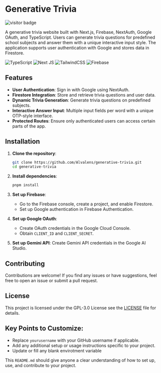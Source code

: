 # Generative Trivia

![visitor badge](https://visitor-badge.laobi.icu/badge?page_id=generative-trivia.visitor-badge)

A generative trivia website built with Next.js, Firebase, NextAuth, Google OAuth, and TypeScript. Users can generate trivia questions for predefined school subjects and answer them with a unique interactive input style. The application supports user authentication with Google and stores data in Firestore.

![TypeScript](https://img.shields.io/badge/typescript-%23007ACC.svg?style=for-the-badge&logo=typescript&logoColor=white) ![Next JS](https://img.shields.io/badge/Next-black?style=for-the-badge&logo=next.js&logoColor=white) ![TailwindCSS](https://img.shields.io/badge/tailwindcss-%2338B2AC.svg?style=for-the-badge&logo=tailwind-css&logoColor=white) ![Firebase](https://img.shields.io/badge/firebase-a08021?style=for-the-badge&logo=firebase&logoColor=ffcd34)

## Features

- **User Authentication**: Sign in with Google using NextAuth.
- **Firestore Integration**: Store and retrieve trivia questions and user data.
- **Dynamic Trivia Generation**: Generate trivia questions on predefined subjects.
- **Interactive Answer Input**: Multiple input fields per word with a unique OTP-style interface.
- **Protected Routes**: Ensure only authenticated users can access certain parts of the app.

## Installation

1. **Clone the repository**:

   ```bash
   git clone https://github.com/Alvalens/generative-trivia.git
   cd generative-trivia
   ```
2. **Install dependencies**:

   ```bash
   pnpm install
   ```
3. **Set up Firebase**:

   - Go to the Firebase console, create a project, and enable Firestore.
   - Set up Google authentication in Firebase Authentication.
4. **Set up Google OAuth**:

   - Create OAuth credentials in the Google Cloud Console.
   - Obtain `CLIENT_ID` and `CLIENT_SECRET`.

5. **Set up Gemini API**:
   Create Gemini API credentials in the Google AI Studio.

## Contributing

Contributions are welcome! If you find any issues or have suggestions, feel free to open an issue or submit a pull request.


## License

This project is licensed under the GPL-3.0 License see the [LICENSE](LICENSE) file for details.

## Key Points to Customize:
- Replace `yourusername` with your GitHub username if applicable.
- Add any additional setup or usage instructions specific to your project.
- Update or fill any blank envirotment variable

This `README.md` should give anyone a clear understanding of how to set up, use, and contribute to your project.